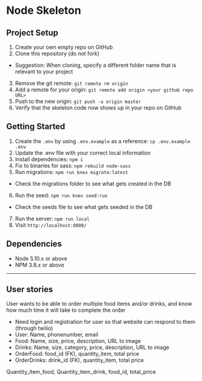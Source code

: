 # Node Skeleton

## Project Setup

1. Create your own empty repo on GitHub
2. Clone this repository (do not fork)
  - Suggestion: When cloning, specify a different folder name that is relevant to your project
3. Remove the git remote: `git remote rm origin`
4. Add a remote for your origin: `git remote add origin <your github repo URL>`
5. Push to the new origin: `git push -u origin master`
6. Verify that the skeleton code now shows up in your repo on GitHub

## Getting Started

1. Create the `.env` by using `.env.example` as a reference: `cp .env.example .env`
2. Update the .env file with your correct local information
3. Install dependencies: `npm i`
4. Fix to binaries for sass: `npm rebuild node-sass`
5. Run migrations: `npm run knex migrate:latest`
  - Check the migrations folder to see what gets created in the DB
6. Run the seed: `npm run knex seed:run`
  - Check the seeds file to see what gets seeded in the DB
7. Run the server: `npm run local`
8. Visit `http://localhost:8080/`

## Dependencies

- Node 5.10.x or above
- NPM 3.8.x or above

-----------------------------------------------------

## User stories

User wants to be able to order multiple food items and/or drinks, and know how much time it will take to complete the order

- Need login and registration for user so that website can respond to them (through twilio)
- User: Name, phonenumber, email
- Food: Name, size, price, description, URL to image
- Drinks: Name, size, category, price, description, URL to image
- OrderFood: food_id (FK), quantity_item, total price
- OrderDrinks: drink_id (FK), quantity_item, total price

Quantity_item_food, Quantity_item_drink, food_id, total_price
















